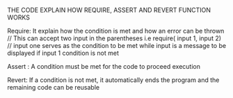 THE CODE EXPLAIN HOW REQUIRE, ASSERT AND REVERT FUNCTION WORKS


Require: It explain how the condition is met and how an error can be thrown
// This can accept two input in the parentheses i.e require( input 1, input 2)
// input one serves as the condition to be met while input is a message to be displayed if input 1 condition is not met 


Assert : A condition must be met for the code to proceed execution

Revert: If a condition is not met, it automatically ends the program and the remaining code can be reusable
